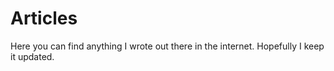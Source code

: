 # Articles
Here you can find anything I wrote out there in the internet. Hopefully I keep it updated.
